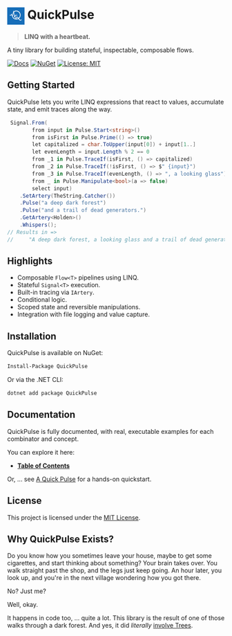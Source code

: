 # <img src='icon.png' width='40' align='top'/> QuickPulse

> **LINQ with a heartbeat.**

A tiny library for building stateful, inspectable, composable flows.

[![Docs](https://img.shields.io/badge/docs-QuickPulse-blue?style=flat-square&logo=readthedocs)](https://github.com/kilfour/QuickPulse/blob/main/Docs/ToC.md)
[![NuGet](https://img.shields.io/nuget/v/QuickPulse.svg?style=flat-square&logo=nuget)](https://www.nuget.org/packages/QuickPulse)
[![License: MIT](https://img.shields.io/badge/license-MIT-success?style=flat-square)](https://github.com/kilfour/QuickPulse/blob/main/LICENSE)  
## Getting Started
QuickPulse lets you write LINQ expressions that react to values, accumulate state, and emit traces along the way.  
```csharp
 Signal.From(
        from input in Pulse.Start<string>()
        from isFirst in Pulse.Prime(() => true)
        let capitalized = char.ToUpper(input[0]) + input[1..]
        let evenLength = input.Length % 2 == 0
        from _1 in Pulse.TraceIf(isFirst, () => capitalized)
        from _2 in Pulse.TraceIf(!isFirst, () => $" {input}")
        from _3 in Pulse.TraceIf(evenLength, () => ", a looking glass")
        from _ in Pulse.Manipulate<bool>(a => false)
        select input)
    .SetArtery(TheString.Catcher())
    .Pulse("a deep dark forest")
    .Pulse("and a trail of dead generators.")
    .GetArtery<Holden>()
    .Whispers();
// Results in =>
//     "A deep dark forest, a looking glass and a trail of dead generators."
```
## Highlights

* Composable `Flow<T>` pipelines using LINQ.
* Stateful `Signal<T>` execution.
* Built-in tracing via `IArtery`.
* Conditional logic.
* Scoped state and reversible manipulations.
* Integration with file logging and value capture.  
## Installation

QuickPulse is available on NuGet:
```bash
Install-Package QuickPulse
```
Or via the .NET CLI:
```bash
dotnet add package QuickPulse
```  
## Documentation

QuickPulse is fully documented, with real, executable examples for each combinator and concept.

You can explore it here:

* **[Table of Contents](https://github.com/kilfour/QuickPulse/blob/main/Docs/ToC.md)**

Or, ... see [A Quick Pulse](https://github.com/kilfour/QuickPulse/blob/main/Docs/A_AQuickPulse/AQuickPulse.md) for a hands-on quickstart.  
## License

This project is licensed under the [MIT License](https://github.com/kilfour/QuickPulse/blob/main//LICENSE).  
## Why QuickPulse Exists?

Do you know how you sometimes leave your house, maybe to get some cigarettes, and start thinking about something?
Your brain takes over.
You walk straight past the shop, and the legs just keep going.
An hour later, you look up, and you're in the next village wondering how you got there.

No? Just me?

Well, okay.

It happens in code too, ... quite a lot.
This library is the result of one of those walks through a dark forest.
And yes, it did *literally* [involve Trees](./why-quickpulse-exists.md).  
